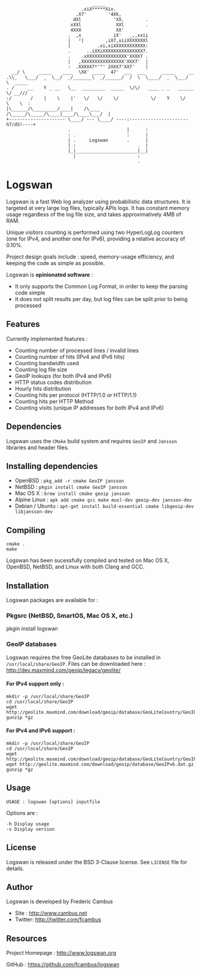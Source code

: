 ```
                                _____
                            .xiX*****Xix.
                          .X7'        '4Xk,
                         dXl            'XX.        .
                        xXXl             XXl        .
                        4XXX             XX'
                       .  ,x            iX'   _,,xxii
                       |   ²|        ,iX7,xiiXXXXXXXl
                       |          .xi,xiXXXXXXXXXXXX:
                       .      ..iXXiXXXXXXXXXXXXXXX7.
                       .    .xXXXXXXXXXXXXXXX'XXXX7 .
                       |   ,XXXXXXXXXXXXXXXX'XXX7'  |
                       :  .XXXXX7*'"' 2XXX7'XX7'    |
  __/ \     _____    ____  \XX' _____  47'  ___  ___      _____     __
.\\_   \___/  _  \__/  _/_______\  _/______/  /  \  \____/  _  \___/  \  _____
. /     __    Y _ __   \__  _________  _____  \/\/   ____ _ _   ______ \/ __///
:/       /    |    \    |'   \/   \/    \/            \/    Y    \/   \    \  :
|\______/\_________/____|    /\____     /\_____/\_____/\____|____/\____\___/  |
+--------------------- \____/ --- \____/ ----:----------------------h7/dS!----+
                       .                     |      :
                       : .                   :      |
                       | .     Logswan       .      |
                       | :                       .  |
                       |_|_______________________|__|
                         |                       :
                                                 .
```
# Logswan

Logswan is a fast Web log analyzer using probabilistic data structures. It is targeted at very large log files, typically APIs logs. It has constant memory usage regardless of the log file size, and takes approximatively 4MB of RAM.

Unique visitors counting is performed using two HyperLogLog counters (one for IPv4, and another one for IPv6), providing a relative accuracy of 0.10%.

Project design goals include : speed, memory-usage efficiency, and keeping the code as simple as possible.

Logswan is **opinionated software** :

- It only supports the Common Log Format, in order to keep the parsing code simple
- It does not split results per day, but log files can be split prior to being processed

## Features

Currently implemented features :

- Counting number of processed lines / invalid lines
- Counting number of hits (IPv4 and IPv6 hits)
- Counting bandwidth used
- Counting log file size
- GeoIP lookups (for both IPv4 and IPv6)
- HTTP status codes distribution
- Hourly hits distribution
- Counting hits per protocol (HTTP/1.0 or HTTP/1.1)
- Counting hits per HTTP Method
- Counting visits (unique IP addresses for both IPv4 and IPv6)

## Dependencies

Logswan uses the `CMake` build system and requires `GeoIP` and `Jansson` libraries and header files.

## Installing dependencies

- OpenBSD : `pkg_add -r cmake GeoIP jansson`
- NetBSD : `pkgin install cmake GeoIP jansson`
- Mac OS X : `brew install cmake geoip jansson`
- Alpine Linux : `apk add cmake gcc make musl-dev geoip-dev jansson-dev`
- Debian / Ubuntu : `apt-get install build-essential cmake libgeoip-dev libjansson-dev`

## Compiling

	cmake .
	make

Logswan has been sucessfully compiled and tested on Mac OS X, OpenBSD, NetBSD, and Linux with both Clang and GCC.

## Installation

Logswan packages are available for :

### Pkgsrc (NetBSD, SmartOS, Mac OS X, etc.)

  pkgin install logswan

### GeoIP databases

Logswan requires the free GeoLite databases to be installed in `/usr/local/share/GeoIP`.
Files can be downloaded here : http://dev.maxmind.com/geoip/legacy/geolite/

#### For IPv4 support only :

	mkdir -p /usr/local/share/GeoIP
	cd /usr/local/share/GeoIP
	wget http://geolite.maxmind.com/download/geoip/database/GeoLiteCountry/GeoIP.dat.gz
	gunzip *gz

#### For IPv4 and IPv6 support :

	mkdir -p /usr/local/share/GeoIP
	cd /usr/local/share/GeoIP
	wget http://geolite.maxmind.com/download/geoip/database/GeoLiteCountry/GeoIP.dat.gz
	wget http://geolite.maxmind.com/download/geoip/database/GeoIPv6.dat.gz
	gunzip *gz

## Usage 

	USAGE : logswan [options] inputfile

Options are :

	-h Display usage
	-v Display version

## License

Logswan is released under the BSD 3-Clause license. See `LICENSE` file for details.

## Author

Logswan is developed by Frederic Cambus

- Site : http://www.cambus.net
- Twitter: http://twitter.com/fcambus

## Resources

Project Homepage : http://www.logswan.org

GitHub : https://github.com/fcambus/logswan
